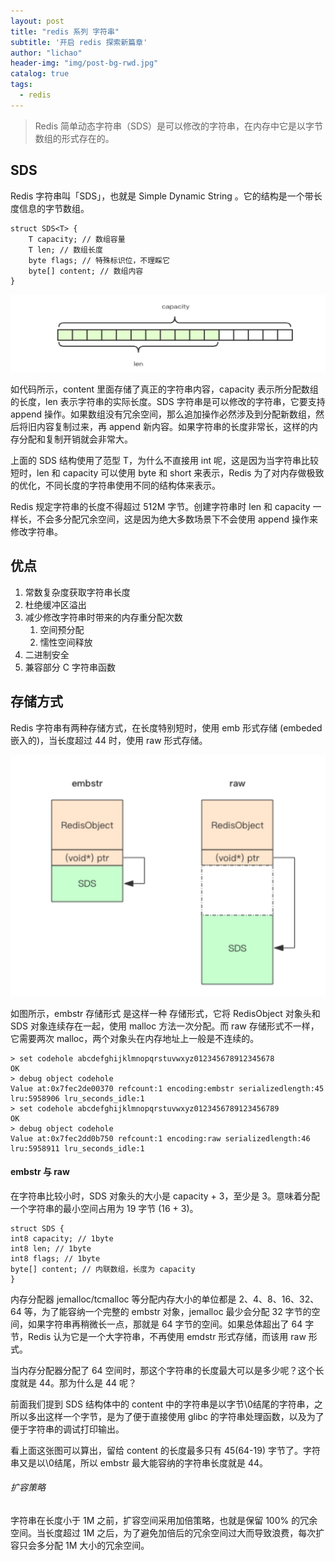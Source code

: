 ```yaml
---
layout: post
title: "redis 系列 字符串"
subtitle: '开启 redis 探索新篇章'
author: "lichao"
header-img: "img/post-bg-rwd.jpg"
catalog: true
tags:
  - redis 
---
```


> Redis 简单动态字符串（SDS）是可以修改的字符串，在内存中它是以字节数组的形式存在的。

## SDS
Redis 字符串叫「SDS」，也就是 Simple Dynamic String 。它的结构是一个带长度信息的字节数组。

```
struct SDS<T> {
    T capacity; // 数组容量
    T len; // 数组长度
    byte flags; // 特殊标识位，不理睬它
    byte[] content; // 数组内容
}
```
![存储概览](/img/redis/string.png)

如代码所示，content 里面存储了真正的字符串内容，capacity 表示所分配数组的长度，len 表示字符串的实际长度。SDS 字符串是可以修改的字符串，它要支持 append 操作。如果数组没有冗余空间，那么追加操作必然涉及到分配新数组，然后将旧内容复制过来，再 append 新内容。如果字符串的长度非常长，这样的内存分配和复制开销就会非常大。

上面的 SDS 结构使用了范型 T，为什么不直接用 int 呢，这是因为当字符串比较短时，len 和 capacity 可以使用 byte 和 short 来表示，Redis 为了对内存做极致的优化，不同长度的字符串使用不同的结构体来表示。

Redis 规定字符串的长度不得超过 512M 字节。创建字符串时 len 和 capacity 一样长，不会多分配冗余空间，这是因为绝大多数场景下不会使用 append 操作来修改字符串。

## 优点
1. 常数复杂度获取字符串长度
2. 杜绝缓冲区溢出
3. 减少修改字符串时带来的内存重分配次数
    1. 空间预分配
    2. 懦性空间释放
4. 二进制安全
5. 兼容部分 C 字符串函数


## 存储方式
Redis 字符串有两种存储方式，在长度特别短时，使用 emb 形式存储 (embeded 嵌入的)，当长度超过 44 时，使用 raw 形式存储。

![存储概览](/img/redis/15.png)

如图所示，embstr 存储形式 是这样一种 存储形式，它将 RedisObject 对象头和 SDS 对象连续存在一起，使用 malloc 方法一次分配。而 raw 存储形式不一样，它需要两次 malloc，两个对象头在内存地址上一般是不连续的。


```
> set codehole abcdefghijklmnopqrstuvwxyz012345678912345678
OK
> debug object codehole
Value at:0x7fec2de00370 refcount:1 encoding:embstr serializedlength:45 lru:5958906 lru_seconds_idle:1
> set codehole abcdefghijklmnopqrstuvwxyz0123456789123456789
OK
> debug object codehole
Value at:0x7fec2dd0b750 refcount:1 encoding:raw serializedlength:46 lru:5958911 lru_seconds_idle:1
```




#### embstr 与 raw
在字符串比较小时，SDS 对象头的大小是 capacity + 3，至少是 3。意味着分配一个字符串的最小空间占用为 19 字节 (16 + 3)。
```
struct SDS {
int8 capacity; // 1byte
int8 len; // 1byte
int8 flags; // 1byte
byte[] content; // 内联数组，长度为 capacity
}
```

内存分配器 jemalloc/tcmalloc 等分配内存大小的单位都是 2、4、8、16、32、64 等，为了能容纳一个完整的 embstr 对象，jemalloc 最少会分配 32 字节的空间，如果字符串再稍微长一点，那就是 64 字节的空间。如果总体超出了 64 字节，Redis 认为它是一个大字符串，不再使用 emdstr 形式存储，而该用 raw 形式。

当内存分配器分配了 64 空间时，那这个字符串的长度最大可以是多少呢？这个长度就是 44。那为什么是 44 呢？

前面我们提到 SDS 结构体中的 content 中的字符串是以字节\0结尾的字符串，之所以多出这样一个字节，是为了便于直接使用 glibc 的字符串处理函数，以及为了便于字符串的调试打印输出。

看上面这张图可以算出，留给 content 的长度最多只有 45(64-19) 字节了。字符串又是以\0结尾，所以 embstr 最大能容纳的字符串长度就是 44。

###### 扩容策略
字符串在长度小于 1M 之前，扩容空间采用加倍策略，也就是保留 100% 的冗余空间。当长度超过 1M 之后，为了避免加倍后的冗余空间过大而导致浪费，每次扩容只会多分配 1M 大小的冗余空间。